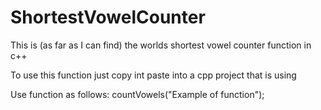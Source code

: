 # ShortestVowelCounter
This is (as far as I can find) the worlds shortest vowel counter function in c++

To use this function just copy int paste into a cpp project that is using <string>

Use function as follows: countVowels("Example of function");
